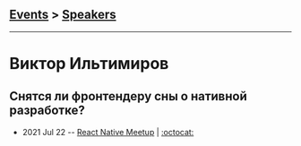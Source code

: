 ## [Events](../README.md) > [Speakers](../speakers.md)
---

# Виктор Ильтимиров

## Снятся ли фронтендеру сны о нативной разработке?
- 2021 Jul 22 -- [React Native Meetup](https://www.youtube.com/watch?v=GIMs2bZ0yww&t=4809s)   | [:octocat:](https://github.com/Iltimirov/HelloReactNative) 
